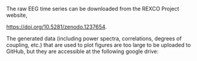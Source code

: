 The raw EEG time series can be downloaded from the REXCO Project website, 

https://doi.org/10.5281/zenodo.1237654. 

The generated data (including power spectra, correlations, degrees of coupling, etc.) that are used to plot figures are too large to be uploaded to GitHub, but they are accessible at the following google drive: 

